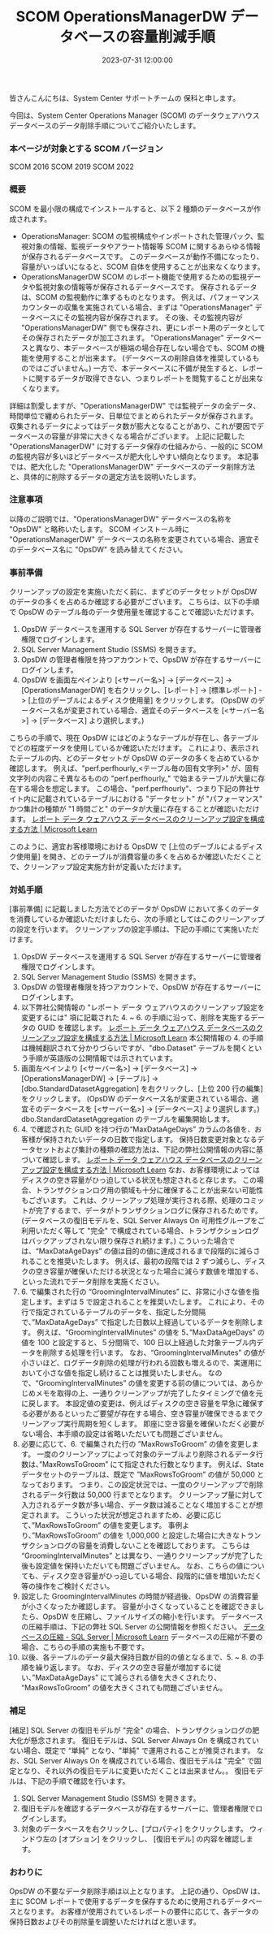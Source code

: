 ﻿---
title: SCOM OperationsManagerDW データベースの容量削減手順
date: 2023-07-31 12:00:00
tags:
  - SCOM
  - Trouble
  - Database
  - OperationsManagerDW
disableDisclaimer: false
---

皆さんこんにちは、System Center サポートチームの 保科と申します。


今回は、System Center Operations Manager (SCOM) のデータウェアハウスデータベースのデータ削除手順についてご紹介いたします。

<!-- more -->
### 本ページが対象とする SCOM バージョン
SCOM 2016
SCOM 2019
SCOM 2022

### 概要
SCOM を最小限の構成でインストールすると、以下 2 種類のデータベースが作成されます。
- OperationsManager:
SCOM の監視構成やインポートされた管理パック、監視対象の情報、監視データやアラート情報等 SCOM に関するあらゆる情報が保存されるデータベースです。
このデータベースが動作不備になったり、容量がいっぱいになると、SCOM 自体を使用することが出来なくなります。
- OperationsManagerDW
SCOM のレポート機能で使用するための監視データや監視対象の情報等が保存されるデータベースです。
保存されるデータは、SCOM の監視動作に準ずるものとなります。
例えば、パフォーマンスカウンターの収集を実施されている場合、まずは "OperationsManager" データベースにその監視内容が保存されます。
その後、その監視内容が "OperationsManagerDW" 側でも保存され、更にレポート用のデータとしてその保存されたデータが加工されます。
"OperationsManager" データベースと異なり、本データベースが極端の場合存在しない場合でも、SCOM の機能を使用することが出来ます。
(データベースの削除自体を推奨しているものではございません。)
一方で、本データベースに不備が発生すると、レポートに関するデータが取得できない、つまりレポートを閲覧することが出来なくなります。

詳細は割愛しますが、"OperationsManagerDW" では監視データの全データ、時間単位で纏められたデータ、日単位でまとめられたデータが保存されます。
収集されるデータによってはデータ数が膨大となることがあり、これが要因でデータベースの容量が非常に大きくなる場合がございます。
上記に記載した "OperationsManagerDW" に対するデータ保存の仕組みから、一般的に SCOM の監視内容が多いほどデータベースが肥大化しやすい傾向となります。
本記事では、肥大化した "OperationsManagerDW" データベースのデータ削除方法と、具体的に削除するデータの選定方法を説明いたします。

### 注意事項
以降のご説明では、"OperationsManagerDW" データベースの名称を "OpsDW" と略称いたします。
SCOM インストール時に "OperationsManagerDW" データベースの名称を変更されている場合、適宜そのデータベース名に "OpsDW" を読み替えてください。


### 事前準備
クリーンアップの設定を実施いただく前に、まずどのデータセットが OpsDW のデータの多くを占めるか確認する必要がございます。
こちらは、以下の手順で OpsDW のテーブル毎のデータ使用量を確認することで確認いただけます。
1. OpsDW データベースを運用する SQL Server が存在するサーバーに管理者権限でログインします。
2. SQL Server Management Studio (SSMS) を開きます。
3. OpsDW の管理者権限を持つアカウントで、OpsDW が存在するサーバーにログインします。
4. OpsDW を画面左ペインより [<サーバー名>] -> [データベース] -> [OperationsManagerDW] を右クリックし、[レポート] -> [標準レポート] -> [上位のデーブルによるディスク使用量] をクリックします。
(OpsDW のデータベース名が変更されている場合、適宜そのデータベースを [<サーバー名>] -> [データベース] より選択します。)

こちらの手順で、現在 OpsDW にはどのようなテーブルが存在し、各テーブルでどの程度データを使用しているか確認いただけます。
これにより、表示されたテーブルの内、どのデータセットが OpsDW のデータの多くを占めているか確認します。
例えば、"perf.perfhourly_<テーブル毎の固有文字列>" が、固有文字列の内容こそ異なるものの "perf.perfhourly_" で始まるテーブルが大量に存在する場合を想定します。
この場合、"perf.perfhourly"、つまり下記の弊社サイト内に記載されているテーブルにおける "データセット" が "パフォーマンス" かつ集計の種類が "1 時間ごと" のデータが大量に存在することが確認いただけます。
[レポート データ ウェアハウス データベースのクリーンアップ設定を構成する方法 | Microsoft Learn](https://learn.microsoft.com/ja-jp/system-center/scom/manage-omdwdb-grooming-settings?view=sc-om-2022)

このように、適宜お客様環境における OpsDW で [上位のデーブルによるディスク使用量] を開き、どのテーブルが消費容量の多くを占めるか確認いただくことで、クリーンアップ設定実施方針が定義いただけます。

### 対処手順
[事前準備] に記載しました方法でどのデータが OpsDW において多くのデータを消費しているか確認いただけましたら、次の手順としてはこのクリーンアップの設定を行います。
クリーンアップの設定手順は、下記の手順にて実施いただけます。
1. OpsDW データベースを運用する SQL Server が存在するサーバーに管理者権限でログインします。
2. SQL Server Management Studio (SSMS) を開きます。
3. OpsDW の管理者権限を持つアカウントで、OpsDW が存在するサーバーにログインします。
4. 以下弊社公開情報の "レポート データ ウェアハウスのクリーンアップ設定を変更するには" 項に記載された 4. ~ 6. の手順に沿って、削除を実施するデータの GUID を確認します。
[レポート データ ウェアハウス データベースのクリーンアップ設定を構成する方法 | Microsoft Learn](https://learn.microsoft.com/ja-jp/system-center/scom/manage-omdwdb-grooming-settings?view=sc-om-2022)
本公開情報の 4. の手順は機械翻訳されて分かりづらいですが、"dbo.Dataset" テーブルを開くという手順が英語版の公開情報では示されています。
5. 画面左ペインより [<サーバー名>] -> [データベース] -> [OperationsManagerDW] -> [テーブル] -> [dbo.StandardDatasetAggregation] を右クリックし、[上位 200 行の編集] をクリックします。
(OpsDW のデータベース名が変更されている場合、適宜そのデータベースを [<サーバー名>] -> [データベース] より選択します。)
dbo.StandardDatasetAggregation のテーブルを編集開始します。
6. 4\. で確認された GUID を持つ行の“MaxDataAgeDays” カラムの各値を、お客様が保持されたいデータの日数で指定します。
保持日数変更対象となるデータセットおよび集計の種類の確認方法は、下記の弊社公開情報の内容に基づいて確認します。
[レポート データ ウェアハウス データベースのクリーンアップ設定を構成する方法 | Microsoft Learn](https://learn.microsoft.com/ja-jp/system-center/scom/manage-omdwdb-grooming-settings?view=sc-om-2022)
なお、お客様環境によってはディスクの空き容量がひっ迫している状況も想定されると存じます。
この場合、トランザクションログ用の領域も十分に確保することが出来ない可能性もございます。
これは、クリーンアップ処理が実行される際、処理のコミットが完了するまで、データがトランザクションログに保存されるためです。
(データベースの復旧モデルを、SQL Server Always On 可用性グループをご利用いただく等して "完全" で構成されている場合、トランザクションログはバックアップされない限り保存され続けます。)
こういった場合では、“MaxDataAgeDays” の値は目的の値に達成されるまで段階的に減らされることを推奨いたします。
例えば、最初の段階では 2 ずつ減らし、ディスクの空き容量が確保いただける状況となった場合に減らす数値を増加する、といった流れでデータ削除を実施ください。
7. 6\. で編集された行の “GroomingIntervalMinutes” に、非常に小さな値を指定します。まずは 5 で設定されることを推奨いたします。
これにより、その行で指定されているテーブルのデータを、指定した分間隔で、”MaxDataAgeDays” で指定した日数以上経過しているデータを削除します。
例えば、“GroomingIntervalMinutes” の値を 5、”MaxDataAgeDays” の値を 100 と設定すると、５分間隔で、100 日以上経過した対象テーブル内データを削除する処理を行います。
なお、“GroomingIntervalMinutes” の値が小さいほど、ログデータ削除の処理が行われる回数も増えるので、実運用において小さな値を指定し続けることは推奨いたしません。
なので、“GroomingIntervalMinutes” の値を変更する前の値については、あらかじめメモを取得の上、一通りクリーンアップが完了したタイミングで値を元に戻します。
本設定値の変更は、例えばディスクの空き容量を早急に確保する必要があるといったご要望が存在する場合、空き容量が確保できるまでクリーンアップ実行周期を短くします。
即座に空き容量を確保いただく必要がない場合、本手順の設定は省略いただいても問題ございません。
8. 必要に応じて、6\. で編集された行の ”MaxRowsToGroom” の値を変更します。
一度のクリーンアップによって対象のテーブルより削除されるデータ行数は、”MaxRowsToGroom” にて指定された行数となります。
例えば、State データセットのテーブルは、既定で ”MaxRowsToGroom” の値が 50,000 となっております。
つまり、この設定状況では、一度のクリーンアップで削除されるデータ行数は 50,000 行までとなります。
クリーンアップ量に対して入力されるデータ数が多い場合、データ数は減ることなく増加することが想定されます。
こういった状況が想定されますため、必要に応じて、”MaxRowsToGroom” の値を変更します。
事例より、”MaxRowsToGroom” の値を 1,000,000 と設定した場合に大きなトランザクションログの容量を消費しないことを確認しております。
こちらは “GroomingIntervalMinutes” とは異なり、一通りクリーンアップが完了した後も設定値を保持いただいても問題ございません。
なお、こちらの値についても、ディスク空き容量がひっ迫している場合、段階的に値を増加いただく等の操作をご検討ください。
9. 設定した GroomingIntervalMinutes の時間が経過後、OpsDW の消費容量が小さくなったか確認します。
容量が小さくなっていることを確認できましたら、OpsDW を圧縮し、ファイルサイズの縮小を行います。
データベースの圧縮手順は、下記の弊社 SQL Server の公開情報を参照ください。
[データベースの圧縮 - SQL Server | Microsoft Learn](https://learn.microsoft.com/ja-jp/sql/relational-databases/databases/shrink-a-database?view=sql-server-ver16)
データベースの圧縮が不要の場合、こちらの手順の実施も不要です。
10. 以後、各テーブルのデータ最大保持日数が目的の値となるまで、5. ~ 8. の手順を繰り返します。
なお、ディスクの空き容量が増加するに従い、”MaxDataAgeDays” にて減らされる値を大きくされたり、
“MaxRowsToGroom” の値を大きくされても問題ございません。

### 補足
[補足]
SQL Server の復旧モデルが "完全" の場合、トランザクションログの肥大化が懸念されます。
復旧モデルは、SQL Server Always On を構成されていない場合、既定で “単純” となり、"単純" で運用されることが推奨されます。
なお、SQL Server Always On を構成されている場合、復旧モデルは "完全" で固定となり、それ以外の復旧モデルに変更いただくことは出来ません。。
復旧モデルは、下記の手順で確認を行います。
1. SQL Server Management Studio (SSMS) を開きます。
2. 復旧モデルを確認するデータべースが存在するサーバーに、管理者権限でログインします。
3. 対象のデータベースを右クリックし、[プロパティ] をクリックします。
ウィンドウ左の [オプション] をクリックし、 [復旧モデル] の内容を確認します。

### おわりに
OpsDW の不要なデータ削除手順は以上となります。
上記の通り、OpsDW は、主に SCOM レポートで使用するデータを保存するために使用されるデータベースとなります。
お客様が使用されているレポートの要件に応じて、各データの保持日数およびその削除量を調整いただければと思います。
